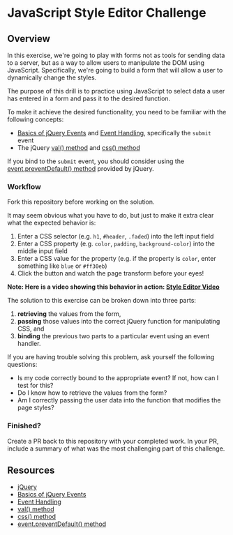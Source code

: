 # JavaScript Style Editor Challenge

## Overview

In this exercise, we're going to play with forms not as tools for sending data to a server, but as a way to allow users to manipulate the DOM using JavaScript.  Specifically, we're going to build a form that will allow a user to dynamically change the styles.

The purpose of this drill is to practice using JavaScript to select data a user has entered in a form and pass it to the desired function.

To make it achieve the desired functionality, you need to be familiar with the following concepts:

- [Basics of jQuery Events][] and [Event Handling][], specifically the `submit`
  event
- The jQuery [val() method][] and [css() method][]

If you bind to the `submit` event, you should consider using the
[event.preventDefault() method][] provided by jQuery.

### Workflow

Fork this repository before working on the solution.

It may seem obvious what you have to do, but just to make it extra clear what the expected behavior is:

1. Enter a CSS selector (e.g. `h1`, `#header`, `.faded`) into the left input field
2. Enter a CSS property (e.g. `color`, `padding`, `background-color`) into the middle input field
3. Enter a CSS value for the property (e.g. if the property is `color`, enter something like `blue` or `#ff30eb`)
4. Click the button and watch the page transform before your eyes!

**Note: Here is a video showing this behavior in action: [Style Editor
Video](https://www.dropbox.com/s/t92rafy5wrgklhs/style_editor.mp4?dl=0)**

The solution to this exercise can be broken down into three parts:

1. **retrieving** the values from the form,
2. **passing** those values into the correct jQuery function for manipulating CSS, and
3. **binding** the previous two parts to a particular event using an event handler.

If you are having trouble solving this problem, ask yourself the following questions:

- Is my code correctly bound to the appropriate event?  If not, how can I test for this?
- Do I know how to retrieve the values from the form?
- Am I correctly passing the user data into the function that modifies the page styles?

### Finished?

Create a PR back to this repository with your completed work. In your PR, include a summary of what was the most challenging part of this challenge.

## Resources

* [jQuery][]
* [Basics of jQuery Events][]
* [Event Handling][]
* [val() method][]
* [css() method][]
* [event.preventDefault() method][]

[jQuery]:http://learn.jquery.com
[Basics of jQuery Events]: http://learn.jquery.com/events/event-basics/
[Event Handling]: http://learn.jquery.com/events/handling-events/
[val() method]: http://api.jquery.com/val/
[css() method]: http://api.jquery.com/css/
[event.preventDefault() method]: http://api.jquery.com/event.preventDefault/
